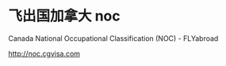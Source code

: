 飞出国加拿大 noc
================

Canada National Occupational Classification (NOC) - FLYabroad

http://noc.cgvisa.com
